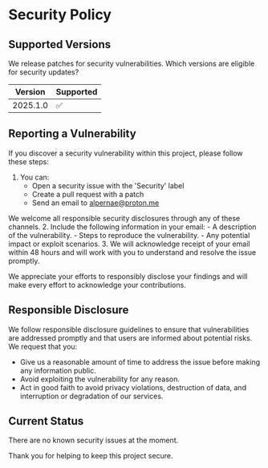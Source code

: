 # Security Policy

## Supported Versions

We release patches for security vulnerabilities. Which versions are eligible for security updates?

| Version | Supported          |
| ------- | ------------------ |
| 2025.1.0   | :white_check_mark: |

## Reporting a Vulnerability

If you discover a security vulnerability within this project, please follow these steps:

1. You can:
    - Open a security issue with the 'Security' label
    - Create a pull request with a patch
    - Send an email to alpernae@proton.me

We welcome all responsible security disclosures through any of these channels.
2. Include the following information in your email:
    - A description of the vulnerability.
    - Steps to reproduce the vulnerability.
    - Any potential impact or exploit scenarios.
3. We will acknowledge receipt of your email within 48 hours and will work with you to understand and resolve the issue promptly.

We appreciate your efforts to responsibly disclose your findings and will make every effort to acknowledge your contributions.

## Responsible Disclosure

We follow responsible disclosure guidelines to ensure that vulnerabilities are addressed promptly and that users are informed about potential risks. We request that you:

- Give us a reasonable amount of time to address the issue before making any information public.
- Avoid exploiting the vulnerability for any reason.
- Act in good faith to avoid privacy violations, destruction of data, and interruption or degradation of our services.

## Current Status

There are no known security issues at the moment.

Thank you for helping to keep this project secure.
